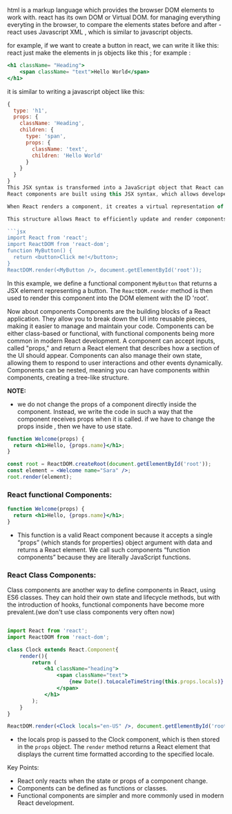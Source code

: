 <!-- JSX means javascript XML  -->


html is a markup language which provides the browser DOM elements to work with. 
react has its own DOM or Virtual DOM. for managing everything everyting in the browser, to compare the elements states before and 
after - react uses Javascript XML , which is similar to javascript objects. 

for example, if we want to create a button in react, we can write it like this:
react just make the elements in js objects like this ; 
for example : 
```jsx 
<h1 className= "Heading">
    <span className= "text">Hello World</span>
</h1>
```
it is similar to writing a javascript object like this:
```jsx
{
  type: 'h1',
  props: {
    className: 'Heading',
    children: {
      type: 'span',
      props: {
        className: 'text',
        children: 'Hello World'
      }
    }
  }
}
This JSX syntax is transformed into a JavaScript object that React can understand. Each JSX element corresponds to an object with a `type` and `props`, where `type` indicates the type of element (like 'h1' or 'span') and `props` contains the attributes and children of that element.
React components are built using this JSX syntax, which allows developers to write HTML-like code within Javascript. This makes it easier to visualize the structure of the UI and manage the components effectively.

When React renders a component, it creates a virtual representation of the DOM, which is a lightweight copy of the actual DOM. This virtual DOM is used to determine what changes need to be made to the real DOM, optimizing performance by minimizing direct manipulations of the browser's DOM.

This structure allows React to efficiently update and render components by comparing the current state of the virtual DOM with the previous state.

```jsx
import React from 'react';
import ReactDOM from 'react-dom';
function MyButton() {
  return <button>Click me!</button>;
}
ReactDOM.render(<MyButton />, document.getElementById('root'));
```
In this example, we define a functional component `MyButton` that returns a JSX element representing a button. The `ReactDOM.render` method is then used to render this component into the DOM element with the ID 'root'.




Now about components
Components are the building blocks of a React application. They allow you to break down the UI into reusable pieces, making it easier to manage and maintain your code. Components can be either class-based or functional, with functional components being more common in modern React development.
A component can accept inputs, called "props," and return a React element that describes how a section of the UI should appear. Components can also manage their own state, allowing them to respond to user interactions and other events dynamically.
Components can be nested, meaning you can have components within components, creating a tree-like structure.

**NOTE:**
- we do not change the props of a component directly inside the component. Instead, we write the code in such a way that the component receives props when it is called. if we have to change the props inside , then we have to use state.

```jsx
function Welcome(props) {
  return <h1>Hello, {props.name}</h1>;
}

const root = ReactDOM.createRoot(document.getElementById('root'));
const element = <Welcome name="Sara" />;
root.render(element);
```



### React functional Components:
```jsx
function Welcome(props) {
  return <h1>Hello, {props.name}</h1>;
}
```

- This function is a valid React component because it accepts a single “props” (which stands for properties) object argument with data and returns a React element. We call such components “function components” because they are literally JavaScript functions.

### React Class Components:
Class components are another way to define components in React, using ES6 classes. They can hold their own state and lifecycle methods, but with the introduction of hooks, functional components have become more prevalent.(we don't use class components very often now)

```jsx

import React from 'react';
import ReactDOM from 'react-dom';

class Clock extends React.Component{
    render(){
        return (
            <h1 className="heading">
                <span className="text">
                    {new Date().toLocaleTimeString(this.props.locals)}
                </span>
            </h1>
        );
    }
}

ReactDOM.render(<Clock locals="en-US" />, document.getElementById('root'));
```

- the locals prop is passed to the Clock component, which is then stored in the `props` object. The `render` method returns a React element that displays the current time formatted according to the specified locale.



Key Points:
- React only reacts when the state or props of a component change.
- Components can be defined as functions or classes.
- Functional components are simpler and more commonly used in modern React development.
